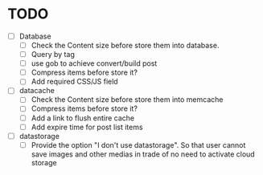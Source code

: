 # TODO

- [ ] Database
	- [ ] Check the Content size before store them into database.
	- [ ] Query by tag
	- [ ] use gob to achieve convert/build post
	- [ ] Compress items before store it?
	- [ ] Add required CSS/JS field
- [ ] datacache
	- [ ] Check the Content size before store them into memcache
	- [ ] Compress items before store it?
	- [ ] Add a link to flush entire cache
	- [ ] Add expire time for post list items
- [ ] datastorage
    - [ ] Provide the option "I don't use datastorage". So that user cannot save images and other medias in trade of no need to activate cloud storage 

